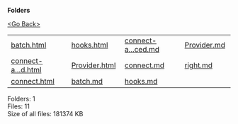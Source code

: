 **Folders**

[&lt;Go Back&gt;](../right.html)

  

<table><tbody><tr class="odd"><td><a href="batch.html">batch.html</a> </td><td><a href="hooks.html">hooks.html</a> </td><td><a href="connect-advanced.md">connect-a...ced.md</a> </td><td><a href="Provider.md">Provider.md</a> </td></tr><tr class="even"><td><a href="connect-advanced.html">connect-a...d.html</a> </td><td><a href="Provider.html">Provider.html</a> </td><td><a href="connect.md">connect.md</a> </td><td><a href="right.md">right.md</a> </td></tr><tr class="odd"><td><a href="connect.html">connect.html</a> </td><td><a href="batch.md">batch.md</a> </td><td><a href="hooks.md">hooks.md</a> </td><td></td></tr></tbody></table>

Folders: 1  
Files: 11  
Size of all files: 181374 KB
